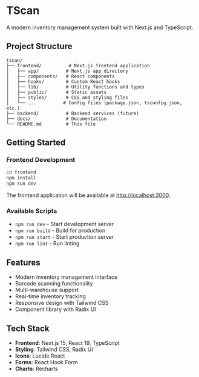 # TScan

A modern inventory management system built with Next.js and TypeScript.

## Project Structure

```
tscan/
├── frontend/          # Next.js frontend application
│   ├── app/          # Next.js app directory
│   ├── components/   # React components
│   ├── hooks/        # Custom React hooks
│   ├── lib/          # Utility functions and types
│   ├── public/       # Static assets
│   ├── styles/       # CSS and styling files
│   └── ...          # Config files (package.json, tsconfig.json, etc.)
├── backend/          # Backend services (future)
├── docs/             # Documentation
└── README.md         # This file
```

## Getting Started

### Frontend Development

```bash
cd frontend
npm install
npm run dev
```

The frontend application will be available at [http://localhost:3000](http://localhost:3000).

### Available Scripts

- `npm run dev` - Start development server
- `npm run build` - Build for production
- `npm run start` - Start production server
- `npm run lint` - Run linting

## Features

- Modern inventory management interface
- Barcode scanning functionality
- Multi-warehouse support
- Real-time inventory tracking
- Responsive design with Tailwind CSS
- Component library with Radix UI

## Tech Stack

- **Frontend**: Next.js 15, React 19, TypeScript
- **Styling**: Tailwind CSS, Radix UI
- **Icons**: Lucide React
- **Forms**: React Hook Form
- **Charts**: Recharts
